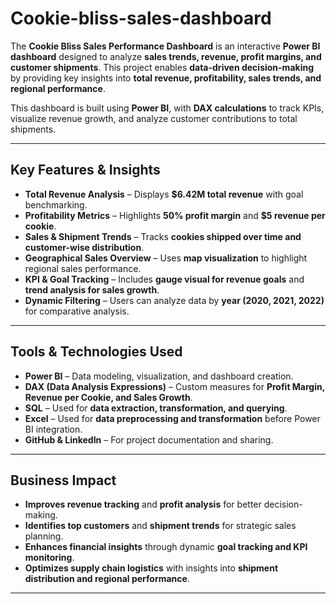# Cookie-bliss-sales-dashboard

The **Cookie Bliss Sales Performance Dashboard** is an interactive **Power BI dashboard** designed to analyze **sales trends, revenue, profit margins, and customer shipments**. This project enables **data-driven decision-making** by providing key insights into **total revenue, profitability, sales trends, and regional performance**.  

This dashboard is built using **Power BI**, with **DAX calculations** to track KPIs, visualize revenue growth, and analyze customer contributions to total shipments.  

---

## Key Features & Insights  
- **Total Revenue Analysis** – Displays **$6.42M total revenue** with goal benchmarking.  
- **Profitability Metrics** – Highlights **50% profit margin** and **$5 revenue per cookie**.  
- **Sales & Shipment Trends** – Tracks **cookies shipped over time and customer-wise distribution**.  
- **Geographical Sales Overview** – Uses **map visualization** to highlight regional sales performance.  
- **KPI & Goal Tracking** – Includes **gauge visual for revenue goals** and **trend analysis for sales growth**.  
- **Dynamic Filtering** – Users can analyze data by **year (2020, 2021, 2022)** for comparative analysis.  

---

## Tools & Technologies Used  
- **Power BI** – Data modeling, visualization, and dashboard creation.  
- **DAX (Data Analysis Expressions)** – Custom measures for **Profit Margin, Revenue per Cookie, and Sales Growth**.  
- **SQL** – Used for **data extraction, transformation, and querying**.  
- **Excel** – Used for **data preprocessing and transformation** before Power BI integration.  
- **GitHub & LinkedIn** – For project documentation and sharing.  

---

## Business Impact  
- **Improves revenue tracking** and **profit analysis** for better decision-making.  
- **Identifies top customers** and **shipment trends** for strategic sales planning.  
- **Enhances financial insights** through dynamic **goal tracking and KPI monitoring**.  
- **Optimizes supply chain logistics** with insights into **shipment distribution and regional performance**.  

---


